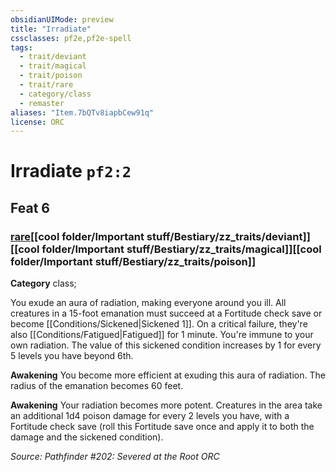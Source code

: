 ```yaml
---
obsidianUIMode: preview
title: "Irradiate"
cssclasses: pf2e,pf2e-spell
tags:
  - trait/deviant
  - trait/magical
  - trait/poison
  - trait/rare
  - category/class
  - remaster
aliases: "Item.7bQTv8iapbCew91q"
license: ORC
---
```

# Irradiate `pf2:2`
## Feat 6
### [rare](cool%20folder/Important%20stuff/Bestiary/zz_traits/rare.md "Rare Rarity Trait")[[cool folder/Important stuff/Bestiary/zz_traits/deviant]][[cool folder/Important stuff/Bestiary/zz_traits/magical]][[cool folder/Important stuff/Bestiary/zz_traits/poison]]

**Category** class; 




You exude an aura of radiation, making everyone around you ill. All creatures in a 15-foot emanation must succeed at a Fortitude check save or become [[Conditions/Sickened|Sickened 1]]. On a critical failure, they're also [[Conditions/Fatigued|Fatigued]] for 1 minute. You're immune to your own radiation. The value of this sickened condition increases by 1 for every 5 levels you have beyond 6th.

**Awakening** You become more efficient at exuding this aura of radiation. The radius of the emanation becomes 60 feet.

**Awakening** Your radiation becomes more potent. Creatures in the area take an additional 1d4 poison damage for every 2 levels you have, with a Fortitude check save (roll this Fortitude save once and apply it to both the damage and the sickened condition).

*Source: Pathfinder #202: Severed at the Root*
*ORC*